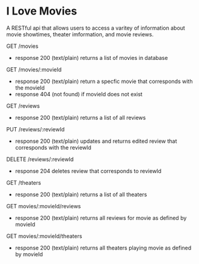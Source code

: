 # I Love Movies

A RESTful api that allows users to access a varitey of information about movie showtimes, theater imformation, and movie reviews.

GET /movies
* response 200 (text/plain) returns a list of movies in database

GET /movies/:movieId
* response 200 (text/plain) return a specfic movie that corresponds with the movieId
* response 404 (not found) if movieId does not exist 

GET /reviews
* response 200 (text/plain) returns a list of all reviews

PUT /reviews/:reviewId
* response 200 (text/plain) updates and returns edited review that corresponds with the reviewId

DELETE /reviews/:reviewId

* response 204 deletes review that corresponds to reviewId

GET /theaters
* response 200 (text/plain) returns a list of all theaters

GET movies/:movieId/reviews
* response 200 (text/plain) returns all reviews for movie as defined by movieId

GET movies/:movieId/theaters
* response 200 (text/plain) returns all theaters playing movie as defined by movieId
